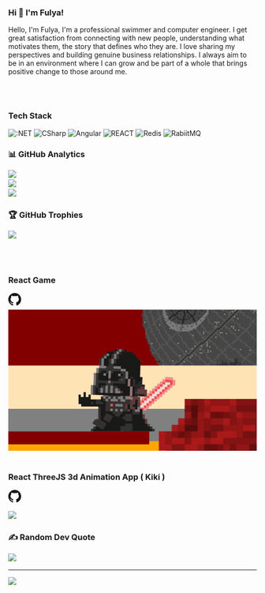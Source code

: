 ### Hi 👋 I'm Fulya! 
Hello, I'm Fulya, I'm a professional swimmer and computer engineer.
I get great satisfaction from connecting with new people, understanding what motivates them, the story that defines who they are. I love sharing my perspectives and building genuine business relationships. I always aim to be in an environment where I can grow and be part of a whole that brings positive change to those around me.

<br>
<br>

### Tech Stack
![:NET](https://img.shields.io/badge/.NET-%230db7ed.svg?style=for-the-badge&logo=:NET&logoColor=white) ![CSharp](https://img.shields.io/badge/csharp-%23563D7C.svg?style=for-the-badge&logo=csharp&logoColor=white) ![Angular](https://img.shields.io/badge/angular-%23E34F26.svg?style=for-the-badge&logo=angular&logoColor=white) ![REACT](https://img.shields.io/badge/reactjs-%230db7ed.svg?style=for-the-badge&logo=react&logoColor=white) ![Redis](https://img.shields.io/badge/redis-%23E34F26.svg?style=for-the-badge&logo=redis&logoColor=white) ![RabiitMQ](https://img.shields.io/badge/RabbitMQ-%23E34F26.svg?style=for-the-badge&logo=rabbitmq&logoColor=white) 

### 📊 GitHub Analytics 

![](https://github-readme-stats.vercel.app/api?username=fulyasariyar&theme=nightowl&hide_border=false&include_all_commits=true&count_private=true)<br/>
![](https://github-readme-streak-stats.herokuapp.com/?user=fulyasariyar&theme=nightowl&hide_border=false)<br/>
![](https://github-readme-stats.vercel.app/api/top-langs/?username=fulyasariyar&theme=nightowl&hide_border=false&include_all_commits=true&count_private=true&layout=compact)

### 🏆 GitHub Trophies
![](https://github-profile-trophy.vercel.app/?username=fulyasariyar&theme=darkhub&no-frame=false&no-bg=true&margin-w=4)

<br />
<br />

[instagram]: https://www.instagram.com/coderladyfulya/
[linkedin]: https://www.linkedin.com/in/fulya-sar%C4%B1yar-05367720b/
[wordpress]: https://wordpress.com/view/fulyasariyar.wordpress.com
[gmail]: mailto:fulyasariyar@outlook.com
[vsCode]: https://code.visualstudio.com/
[git]: https://git-scm.com/
[github]: https://github.com/FulyaSariyar
[react]: https://tr.reactjs.org/
[js]: https://www.javascript.com/
[twitter]: https://twitter.com/FulyaSariyar
[facebook]: https://www.facebook.com/autre.madame/
[reactgame]: https://github.com/FulyaSariyar/react-game



### React Game 

   [<img align="left" alt="github" width="26px" src="https://raw.githubusercontent.com/github/explore/78df643247d429f6cc873026c0622819ad797942/topics/github/github.png" />][reactgame]
   
<br />
<br />
<img src="https://github.com/FulyaSariyar/react-game/blob/master/resources/preview.gif"/>

<br>
<br>

### React ThreeJS 3d Animation App ( Kiki )
[<img width="26px" src="https://raw.githubusercontent.com/github/explore/78df643247d429f6cc873026c0622819ad797942/topics/github/github.png" />](https://github.com/FulyaSariyar/react-threejs-animation)
<br>

<img src="https://user-images.githubusercontent.com/15870445/187024795-deb1774c-c033-4fa8-af48-91cbc6e9f9c9.gif" />


### ✍️ Random Dev Quote
![](https://quotes-github-readme.vercel.app/api?type=horizontal&theme=radical)

---
[![](https://visitcount.itsvg.in/api?id=fulyasariyar&icon=6&color=11)](https://visitcount.itsvg.in)



